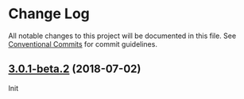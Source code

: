# Change Log

All notable changes to this project will be documented in this file.
See [Conventional Commits](https://conventionalcommits.org) for commit guidelines.

<a name="3.0.1-beta.2"></a>
## [3.0.1-beta.2](https://github.com/gatsbyjs/gatsby/tree/master/packages/gatsby-plugin-aphrodite/compare/gatsby-plugin-aphrodite@3.0.1-beta.1...gatsby-plugin-aphrodite@3.0.1-beta.2) (2018-07-02)

Init

